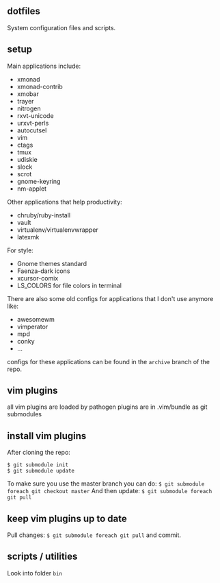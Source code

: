 dotfiles
--------
System configuration files and scripts.


setup
-----

Main applications include:

* xmonad
* xmonad-contrib
* xmobar
* trayer
* nitrogen
* rxvt-unicode
* urxvt-perls
* autocutsel
* vim
* ctags
* tmux
* udiskie
* slock
* scrot
* gnome-keyring
* nm-applet

Other applications that help productivity:

* chruby/ruby-install
* vault
* virtualenv/virtualenvwrapper
* latexmk

For style:

* Gnome themes standard
* Faenza-dark icons
* xcursor-comix
* LS_COLORS for file colors in terminal

There are also some old configs for applications that I don't use anymore like:

* awesomewm
* vimperator
* mpd
* conky
* ...

configs for these applications can be found in the `archive` branch of the repo.

vim plugins
-----------
all vim plugins are loaded by pathogen
plugins are in .vim/bundle as git submodules


install vim plugins
-------------------
After cloning the repo:

```
$ git submodule init
$ git submodule update
```
To make sure you use the master branch you can do:
`$ git submodule foreach git checkout master`
And then update: `$ git submodule foreach git pull`


keep vim plugins up to date
---------------------------
Pull changes: `$ git submodule foreach git pull` and commit.


scripts / utilities
-------------------
Look into folder `bin`
